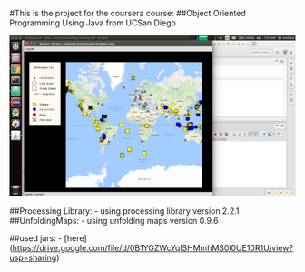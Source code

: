 #This is the project for the coursera course:
##Object Oriented Programming Using Java from UCSan Diego

![Alt text](/screenshots/1.png?raw=true "EarthQuakes")

##Processing Library:
	- using processing library version 2.2.1
##UnfoldingMaps: 
	- using unfolding maps version 0.9.6
	
##used jars:
	- [here] (https://drive.google.com/file/d/0B1YGZWcYqlSHMmhMS0l0UE10R1U/view?usp=sharing)